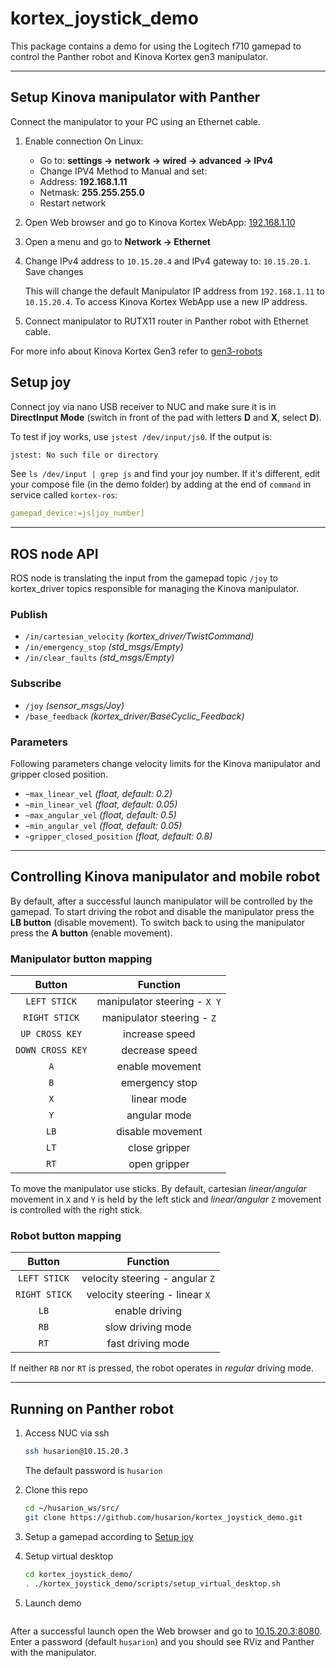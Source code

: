# kortex_joystick_demo

This package contains a demo for using the Logitech f710 gamepad to control the Panther robot and Kinova Kortex gen3 manipulator.

---

## Setup Kinova manipulator with Panther

Connect the manipulator to your PC using an Ethernet cable.

1. Enable connection
      On Linux:
      - Go to: **settings -> network -> wired -> advanced -> IPv4**
      - Change IPV4 Method to Manual and set:
      - Address: **192.168.1.11**
      - Netmask: **255.255.255.0**
      - Restart network

2. Open Web browser and go to Kinova Kortex WebApp: [192.168.1.10](http://192.168.1.10)

3. Open a menu and go to **Network -> Ethernet**

4. Change IPv4 address to `10.15.20.4` and IPv4 gateway to: `10.15.20.1`. Save changes

    This will change the default Manipulator IP address from `192.168.1.11` to `10.15.20.4`. To access Kinova Kortex WebApp use a new IP address.

5. Connect manipulator to RUTX11 router in Panther robot with Ethernet cable.

For more info about Kinova Kortex Gen3 refer to [gen3-robots](https://www.kinovarobotics.com/product/gen3-robots)

## Setup joy

Connect joy via nano USB receiver to NUC and make sure it is in **DirectInput Mode** (switch in front of the pad with letters **D** and **X**, select **D**).

To test if joy works, use `jstest /dev/input/js0`.
If the output is:

```bash
jstest: No such file or directory
```

See `ls /dev/input | grep js` and find your joy number. If it's different, edit your compose file (in the demo folder) by adding at the end of `command` in service called `kortex-ros`:

```yaml
gamepad_device:=js[joy_number]
```

---

## ROS node API

ROS node is translating the input from the gamepad topic `/joy` to kortex_driver topics responsible for managing the Kinova manipulator.

### Publish

- `/in/cartesian_velocity` *(kortex_driver/TwistCommand)*
- `/in/emergency_stop` *(std_msgs/Empty)*
- `/in/clear_faults` *(std_msgs/Empty)*

### Subscribe

- `/joy` *(sensor_msgs/Joy)*
- `/base_feedback` *(kortex_driver/BaseCyclic_Feedback)*

### Parameters

Following parameters change velocity limits for the Kinova manipulator and gripper closed position.

- `~max_linear_vel` *(float, default: 0.2)*
- `~min_linear_vel` *(float, default: 0.05)*
- `~max_angular_vel` *(float, default: 0.5)*
- `~min_angular_vel` *(float, default: 0.05)*
- `~gripper_closed_position` *(float, default: 0.8)*

---

## Controlling Kinova manipulator and mobile robot

By default, after a successful launch manipulator will be controlled by the gamepad. To start driving the robot and disable the manipulator press the **LB button** (disable movement). To switch back to using the manipulator press the **A button** (enable movement).

### Manipulator button mapping

|      Button      |           Function           |
| :--------------: | :--------------------------: |
|   `LEFT STICK`   | manipulator steering - `X Y` |
|  `RIGHT STICK`   |  manipulator steering - `Z`  |
|  `UP CROSS KEY`  |        increase speed        |
| `DOWN CROSS KEY` |        decrease speed        |
|       `A`        |       enable movement        |
|       `B`        |        emergency stop        |
|       `X`        |         linear mode          |
|       `Y`        |         angular mode         |
|       `LB`       |       disable movement       |
|       `LT`       |        close gripper         |
|       `RT`       |         open gripper         |

To move the manipulator use sticks. By default, cartesian *linear/angular* movement in `X` and `Y` is held by the left stick and *linear/angular* `Z` movement is controlled with the right stick.

### Robot button mapping

|    Button     |            Function             |
| :-----------: | :-----------------------------: |
| `LEFT STICK`  | velocity steering - angular `Z` |
| `RIGHT STICK` | velocity steering - linear `X`  |
|     `LB`      |         enable driving          |
|     `RB`      |        slow driving mode        |
|     `RT`      |        fast driving mode        |

If neither `RB` nor `RT` is pressed, the robot operates in *regular* driving mode.

---

## Running on Panther robot

1. Access NUC via ssh

    ```bash
    ssh husarion@10.15.20.3
    ```

    The default password is `husarion`

2. Clone this repo

    ```bash
    cd ~/husarion_ws/src/
    git clone https://github.com/husarion/kortex_joystick_demo.git
    ```

3. Setup a gamepad according to [Setup joy](#setup-joy)

4. Setup virtual desktop

    ```bash
    cd kortex_joystick_demo/
    . ./kortex_joystick_demo/scripts/setup_virtual_desktop.sh
    ```

5. Launch demo

    ```bash
    ```

<!-- More info needed here TBD -->

After a successful launch open the Web browser and go to [10.15.20.3:8080](http://10.15.20.3:8080/vnc_auto.html). Enter a password (default `husarion`) and you should see RViz and Panther with the manipulator.

<!-- --- -->

<!-- ## Docker image

[![Build/Publish Docker Image](https://github.com/husarion/kortex_joystick_demo/actions/workflows/build-docker-image.yaml/badge.svg)](https://github.com/husarion/kortex_joystick_demo/actions/workflows/build-docker-image.yaml)

| ROS distro | Supported architectures      |
| ---------- | ---------------------------- |
| `noetic`   | `linux/amd64`, `linux/arm64` |

Available on [Docker Hub](https://hub.docker.com/r/husarion/kortex_joystick_demo/tags)

### Demo

#### Panther robot with Kinova manipulator installed on the top

1. Clone this repo on your Panther:

    ```bash
    git clone https://github.com/husarion/kortex_joystick_demo.git
    cd kortex_joystick_demo/
    ```

2. Launch on Panther

    Go to the `kortex_joystick_demo/demo` folder and run:

    ```bash
    cd joy2twist/demo
    docker compose -f compose.panther-kinova.yaml up
    ```

3. Use Logitech gamepad to control either Panther or Kinova [Instruction](#controlling-kinova-manipulator-and-mobile-robot). -->
